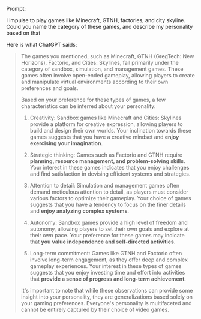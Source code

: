 
Prompt: 

I impulse to play games like Minecraft, GTNH, factories, and city skyline. Could you name the category of these games, and describe my personality based on that

Here is what ChatGPT saids:
> 
> The games you mentioned, such as Minecraft, GTNH (GregTech: New Horizons), Factorio, and Cities: Skylines, fall primarily under the category of sandbox, simulation, and management games. These games often involve open-ended gameplay, allowing players to create and manipulate virtual environments according to their own preferences and goals.
> 
> Based on your preference for these types of games, a few characteristics can be inferred about your personality:
> 
> 1. Creativity: Sandbox games like Minecraft and Cities: Skylines provide a platform for creative expression, allowing players to build and design their own worlds. Your inclination towards these games suggests that you have a creative mindset and **enjoy exercising your imagination**.
> 
> 2. Strategic thinking: Games such as Factorio and GTNH require **planning, resource management, and problem-solving skills**. Your interest in these games indicates that you enjoy challenges and find satisfaction in devising efficient systems and strategies.
> 
> 3. Attention to detail: Simulation and management games often demand meticulous attention to detail, as players must consider various factors to optimize their gameplay. Your choice of games suggests that you have a tendency to focus on the finer details and **enjoy analyzing complex systems**.
> 
> 4. Autonomy: Sandbox games provide a high level of freedom and autonomy, allowing players to set their own goals and explore at their own pace. Your preference for these games may indicate that **you value independence and self-directed activities**.
> 
> 5. Long-term commitment: Games like GTNH and Factorio often involve long-term engagement, as they offer deep and complex gameplay experiences. Your interest in these types of games suggests that you enjoy investing time and effort into activities that **provide a sense of progress and long-term achievement**.
> 
> It's important to note that while these observations can provide some insight into your personality, they are generalizations based solely on your gaming preferences. Everyone's personality is multifaceted and cannot be entirely captured by their choice of video games.